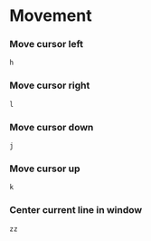 # Movement

### Move cursor left

```text
h
```

### Move cursor right

```text
l
```

### Move cursor down

```text
j
```

### Move cursor up

```text
k
```

### Center current line in window

```text
zz
```



